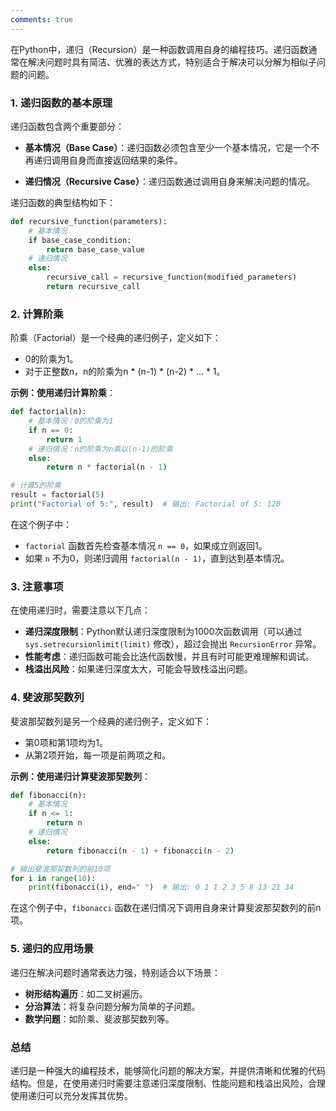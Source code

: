 ```yaml
---
comments: true
---
```


在Python中，递归（Recursion）是一种函数调用自身的编程技巧。递归函数通常在解决问题时具有简洁、优雅的表达方式，特别适合于解决可以分解为相似子问题的问题。

### 1. 递归函数的基本原理

递归函数包含两个重要部分：

- **基本情况（Base Case）**：递归函数必须包含至少一个基本情况，它是一个不再递归调用自身而直接返回结果的条件。
  
- **递归情况（Recursive Case）**：递归函数通过调用自身来解决问题的情况。

递归函数的典型结构如下：

```python
def recursive_function(parameters):
    # 基本情况
    if base_case_condition:
        return base_case_value
    # 递归情况
    else:
        recursive_call = recursive_function(modified_parameters)
        return recursive_call
```

### 2. 计算阶乘

阶乘（Factorial）是一个经典的递归例子，定义如下：

- 0的阶乘为1。
- 对于正整数n，n的阶乘为n * (n-1) * (n-2) * ... * 1。

**示例：使用递归计算阶乘**：

```python
def factorial(n):
    # 基本情况：0的阶乘为1
    if n == 0:
        return 1
    # 递归情况：n的阶乘为n乘以(n-1)的阶乘
    else:
        return n * factorial(n - 1)

# 计算5的阶乘
result = factorial(5)
print("Factorial of 5:", result)  # 输出: Factorial of 5: 120
```

在这个例子中：
- `factorial` 函数首先检查基本情况 `n == 0`，如果成立则返回1。
- 如果 `n` 不为0，则递归调用 `factorial(n - 1)`，直到达到基本情况。

### 3. 注意事项

在使用递归时，需要注意以下几点：

- **递归深度限制**：Python默认递归深度限制为1000次函数调用（可以通过 `sys.setrecursionlimit(limit)` 修改），超过会抛出 `RecursionError` 异常。
- **性能考虑**：递归函数可能会比迭代函数慢，并且有时可能更难理解和调试。
- **栈溢出风险**：如果递归深度太大，可能会导致栈溢出问题。

### 4. 斐波那契数列

斐波那契数列是另一个经典的递归例子，定义如下：

- 第0项和第1项均为1。
- 从第2项开始，每一项是前两项之和。

**示例：使用递归计算斐波那契数列**：

```python
def fibonacci(n):
    # 基本情况
    if n <= 1:
        return n
    # 递归情况
    else:
        return fibonacci(n - 1) + fibonacci(n - 2)

# 输出斐波那契数列的前10项
for i in range(10):
    print(fibonacci(i), end=" ")  # 输出: 0 1 1 2 3 5 8 13 21 34
```

在这个例子中，`fibonacci` 函数在递归情况下调用自身来计算斐波那契数列的前n项。

### 5. 递归的应用场景

递归在解决问题时通常表达力强，特别适合以下场景：

- **树形结构遍历**：如二叉树遍历。
- **分治算法**：将复杂问题分解为简单的子问题。
- **数学问题**：如阶乘、斐波那契数列等。

### 总结

递归是一种强大的编程技术，能够简化问题的解决方案，并提供清晰和优雅的代码结构。但是，在使用递归时需要注意递归深度限制、性能问题和栈溢出风险，合理使用递归可以充分发挥其优势。